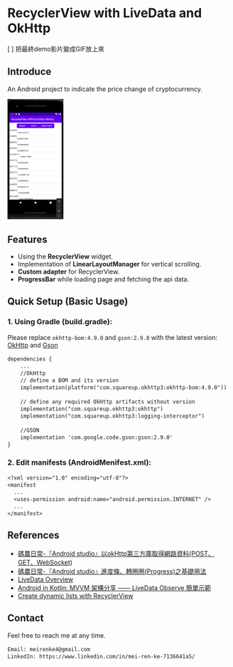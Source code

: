 # RecyclerView with LiveData and OkHttp

[ ] 把最終demo影片變成GIF放上來

## Introduce
An Android project to indicate the price change of cryptocurrency.

<img src="/screenshots/FinalDemo.png" width="25%" height="25%" >

## Features
* Using the **RecyclerView** widget.
* Implementation of **LinearLayoutManager** for vertical scrolling.
* **Custom adapter** for RecyclerView.
* **ProgressBar** while loading page and fetching the api data.

## Quick Setup (Basic Usage)
### 1. Using Gradle (build.gradle):
Please replace `okhttp-bom:4.9.0` and `gson:2.9.0` with the latest version:  [OkHttp](https://square.github.io/okhttp/#releases) and [Gson](https://square.github.io/okhttp/#releases)
```
dependencies {
    ...
    //OkHttp
    // define a BOM and its version
    implementation(platform("com.squareup.okhttp3:okhttp-bom:4.9.0"))

    // define any required OkHttp artifacts without version
    implementation("com.squareup.okhttp3:okhttp")
    implementation("com.squareup.okhttp3:logging-interceptor")

    //GSON
    implementation 'com.google.code.gson:gson:2.9.0'
}
```

### 2. Edit manifests (AndroidMenifest.xml):
```
<?xml version="1.0" encoding="utf-8"?>
<manifest 
  ...
  <uses-permission android:name="android.permission.INTERNET" />
  ...
</manifest>
```

## References
* [碼農日常-『Android studio』以okHttp第三方庫取得網路資料(POST、GET、WebSocket)](https://thumbb13555.pixnet.net/blog/post/325387050-okhttp)
* [碼農日常-『Android studio』進度條、轉圈圈(Progress)之基礎用法](https://thumbb13555.pixnet.net/blog/post/327961623-progressbar)
* [LiveData Overview](https://developer.android.com/topic/libraries/architecture/livedata)
* [Android in Kotlin: MVVM 架構分享 —— LiveData Observe 簡單示範](https://ithelp.ithome.com.tw/articles/10249679)
* [Create dynamic lists with RecyclerView](https://developer.android.com/guide/topics/ui/layout/recyclerview)

## Contact
Feel free to reach me at any time.
<pre><code>Email: meirenke4@gmail.com
LinkedIn: https://www.linkedin.com/in/mei-ren-ke-7136641a5/ </code></pre>
